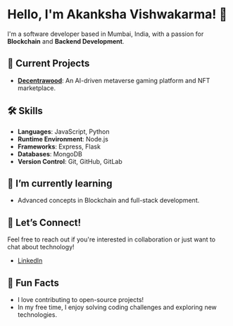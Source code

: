# Hello, I'm Akanksha Vishwakarma! 👋

I'm a software developer based in Mumbai, India, with a passion for **Blockchain** and **Backend Development**.

## 🚀 Current Projects
- **[Decentrawood](https://decentrawood.com/)**: An AI-driven metaverse gaming platform and NFT marketplace.
  
## 🛠️ Skills
- **Languages**: JavaScript, Python
- **Runtime Environment**: Node.js
- **Frameworks**: Express, Flask
- **Databases**: MongoDB
- **Version Control**: Git, GitHub, GitLab

## 🌱 I’m currently learning
- Advanced concepts in Blockchain and full-stack development.

## 🤝 Let’s Connect!
Feel free to reach out if you're interested in collaboration or just want to chat about technology! 

- [LinkedIn](your-linkedin-url)

## 🌟 Fun Facts
- I love contributing to open-source projects!
- In my free time, I enjoy solving coding challenges and exploring new technologies.

